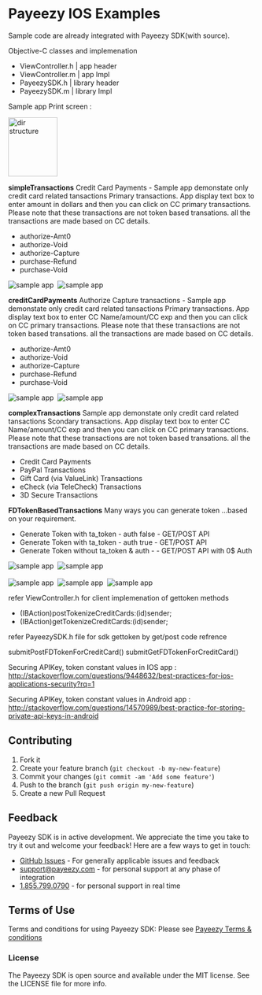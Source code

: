 # Payeezy IOS Examples 

Sample code are already integrated with Payeezy SDK(with source). 

Objective-C classes and implemenation 
*  ViewController.h | app header
*  ViewController.m | app Impl
*  PayeezySDK.h | library header 
*  PayeezySDK.m | library Impl 

Sample app Print screen : 

<img src="https://github.com/payeezy/payeezy_ios/raw/master/examples/Payeezy-US/simpleTransactions/printscreen/app%20file%20structure%20.png" alt="dir structure" style="width: 100px;height:120px"/>


**simpleTransactions** 
Credit Card Payments - Sample app demonstate only credit card related tansactions Primary transactions. App display text box to enter amount in dollars and then you can click on CC primary transactions. Please note that these transactions are not token based transations. all the transactions are made based on CC details.
* authorize-Amt0
* authorize-Void
* authorize-Capture
* purchase-Refund
* purchase-Void

<div><img src="https://github.com/payeezy/payeezy_ios/raw/master/examples/Payeezy-US/simpleTransactions/printscreen/iOS_SDK_simple_transaction_sample_IN.png" alt="sample app"/>&nbsp;&nbsp;<img src="https://github.com/payeezy/payeezy_ios/raw/master/examples/Payeezy-US/simpleTransactions/printscreen/iOS_SDK_simple_transaction_sample_OUT.png" alt="sample app"/></div>

**creditCardPayments**
Authorize Capture transactions - Sample app demonstate only credit card related tansactions Primary transactions. App display text box to enter CC Name/amount/CC exp and then you can click on CC primary transactions. Please note that these transactions are not token based transations. all the transactions are made based on CC details.
* authorize-Amt0
* authorize-Void
* authorize-Capture
* purchase-Refund
* purchase-Void


<div><img src="https://github.com/payeezy/payeezy_ios/raw/master/examples/Payeezy-US/creditCardPayments/printscreen/iOS_SDK_CC_Sample_IN.png" alt="sample app"/>&nbsp;&nbsp;<img src="https://github.com/payeezy/payeezy_ios/raw/master/examples/Payeezy-US/creditCardPayments/printscreen/iOS_SDK_CC_Sample_OP.png" alt="sample app"/></div>


**complexTransactions**
Sample app demonstate only credit card related tansactions Scondary transactions. App display text box to enter CC Name/amount/CC exp and then you can click on CC primary transactions. Please note that these transactions are not token based transations. all the transactions are made based on CC details.

*	Credit Card Payments
*	PayPal Transactions
*	Gift Card (via ValueLink) Transactions
*	eCheck (via TeleCheck) Transactions
*	3D Secure Transactions

**FDTokenBasedTransactions**
Many ways you can generate token ...based on your requirement. 
*	Generate Token with ta_token - auth false - GET/POST API
*	Generate Token with ta_token - auth true - GET/POST API
*	Generate Token without  ta_token & auth -  - GET/POST API with 0$ Auth

<div><img src="https://github.com/payeezy/payeezy_ios/raw/master/examples/Payeezy-US/FDTokenBasedTransactions/printscreen/p1.png" alt="sample app"/>&nbsp;&nbsp;<img src="https://github.com/payeezy/payeezy_ios/raw/master/examples/Payeezy-US/FDTokenBasedTransactions/printscreen/p2.png" alt="sample app"/></div>
<br>
<div><img src="https://github.com/payeezy/payeezy_ios/raw/master/examples/Payeezy-US/FDTokenBasedTransactions/printscreen/p3.png" alt="sample app"/>&nbsp;&nbsp;<img src="https://github.com/payeezy/payeezy_ios/raw/master/examples/Payeezy-US/FDTokenBasedTransactions/printscreen/p4.png" alt="sample app"/>&nbsp;&nbsp;<img src="https://github.com/payeezy/payeezy_ios/raw/master/examples/Payeezy-US/FDTokenBasedTransactions/printscreen/p5.png" alt="sample app"/></div>

refer ViewController.h for client implemenation of gettoken methods 

- (IBAction)postTokenizeCreditCards:(id)sender;
- (IBAction)getTokenizeCreditCards:(id)sender;

refer PayeezySDK.h file for sdk gettoken by get/post code refrence 

submitPostFDTokenForCreditCard()
submitGetFDTokenForCreditCard()

Securing APIKey, token constant values in IOS app : http://stackoverflow.com/questions/9448632/best-practices-for-ios-applications-security?rq=1

Securing APIKey, token constant values in Android app : http://stackoverflow.com/questions/14570989/best-practice-for-storing-private-api-keys-in-android

## Contributing

1. Fork it 
2. Create your feature branch (`git checkout -b my-new-feature`)
3. Commit your changes (`git commit -am 'Add some feature'`)
4. Push to the branch (`git push origin my-new-feature`)
5. Create a new Pull Request  

## Feedback

Payeezy  SDK is in active development. We appreciate the time you take to try it out and welcome your feedback!
Here are a few ways to get in touch:
* [GitHub Issues](https://github.com/payeezy/payeezy/issues) - For generally applicable issues and feedback
* support@payeezy.com - for personal support at any phase of integration
* [1.855.799.0790](tel:+18557990790)  - for personal support in real time 

## Terms of Use

Terms and conditions for using Payeezy SDK: Please see [Payeezy Terms & conditions](https://developer.payeezy.com/terms-use)
 
### License
The Payeezy SDK is open source and available under the MIT license. See the LICENSE file for more info.
